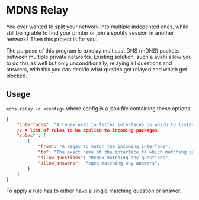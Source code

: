# MDNS Relay

You ever wanted to split your network into multiple indepented ones, while still being able to find
your printer or join a spotify session in another network? Then this project is for you.

The purpose of this program is to relay multicast DNS (mDNS) packets between multiple private networks.
Existing solution, such a avahi allow you to do this as well but only unconditionally, relaying all questions
and answers, with this you can decide what queries get relayed and which get blocked.

## Usage
`mdns-relay -c <config>` where config is a json file containing these options: 
```json
{
    "interfaces": "A regex used to filter interfaces on which to listen, to exclude for example the public net or VPNs completely",
    // A list of rules to be applied to incoming packages
    "rules" : [
        {
            "from": "A regex to match the incoming interface",
            "to": "The exact name of the interface to which matching packets will be relayed",
            "allow_questions": "Regex matching any questions",
            "allow_answers": "Regex matching any answers",
        }
    ]
}
```
To apply a rule has to either have a single matching question or answer.
